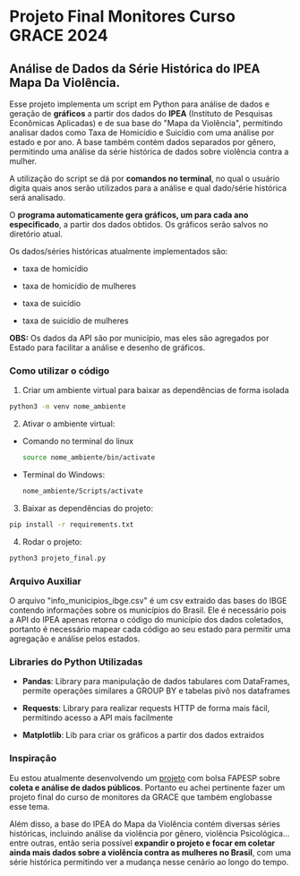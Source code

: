 # Projeto Final Monitores Curso GRACE 2024

## Análise de Dados da Série Histórica do IPEA Mapa Da Violência.

Esse projeto implementa um script em Python para análise de dados e geração de **gráficos** a partir dos dados do **IPEA** (Instituto de Pesquisas Econômicas Aplicadas) e de sua base do "Mapa da Violência", permitindo analisar dados como Taxa de Homicídio e Suicídio com uma análise por estado e por ano. A base também contém dados separados por gênero, permitindo uma análise da série histórica de dados sobre violência contra a mulher.

A utilização do script se dá por **comandos no terminal**, no qual o usuário digita quais anos serão utilizados para a análise e qual dado/série histórica será analisado.

O **programa automaticamente gera gráficos, um para cada ano especificado**, a partir dos dados obtidos. Os gráficos serão salvos no diretório atual.

Os dados/séries históricas atualmente implementados são:

* taxa de homicídio

* taxa de homicídio de mulheres

* taxa de suicídio

* taxa de suicídio de mulheres

**OBS:** Os dados da API são por município, mas eles são agregados por Estado para facilitar a análise e desenho de gráficos.

### Como utilizar o código

1) Criar um ambiente virtual para baixar as dependências de forma isolada

```Bash
python3 -m venv nome_ambiente
```

2) Ativar o ambiente virtual:

* Comando no terminal do linux
   ```bash
   source nome_ambiente/bin/activate
   ```

* Terminal do Windows:
   ```bash
   nome_ambiente/Scripts/activate
   ```

3) Baixar as dependências do projeto:
```bash
pip install -r requirements.txt
```

4) Rodar o projeto:
```bash
python3 projeto_final.py
```

### Arquivo Auxiliar
O arquivo "info_municipios_ibge.csv" é um csv extraido das bases do IBGE contendo informações sobre os municípios do Brasil. Ele é necessário pois a API do IPEA apenas retorna o código do município dos dados coletados, portanto é necessário mapear cada código ao seu estado para permitir uma agregação e análise pelos estados.

### Libraries do Python Utilizadas 

* **Pandas**: Library para manipulação de dados tabulares com DataFrames, permite operações similares a GROUP BY e tabelas pivô nos dataframes


* **Requests**: Library para realizar requests HTTP de forma mais fácil, permitindo acesso a API mais facilmente

* **Matplotlib**: Lib para criar os gráficos a partir dos dados extraidos


### Inspiração
Eu estou atualmente desenvolvendo um [projeto](https://github.com/caue-paiva/intelli.gente_data_extraction) com bolsa FAPESP sobre **coleta e análise de dados públicos**. Portanto eu achei pertinente fazer um projeto final do curso de monitores da GRACE que também englobasse esse tema. 

Além disso, a base do IPEA do Mapa da Violência contém diversas séries históricas, incluindo análise da violência por gênero, violência Psicológica... entre outras, então seria possível **expandir o projeto e focar em coletar ainda mais dados sobre a violência contra as mulheres no Brasil**, com uma série histórica permitindo ver a mudança nesse cenário ao longo do tempo.